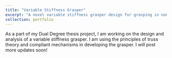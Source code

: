 ```yaml
---
title: "Variable Stiffness Grasper"
excerpt: "A novel variable stiffness grasper design for grasping in non-structured environments<br/><img src='/images/500x300.png'>"
collection: portfolio
---
```


As a part of my Dual Degree thesis project, I am working on the design and analysis of a variable stiffness grasper. I am using the principles of truss theory and compliant mechanisms in developing the grasper. I will post more updates soon!
